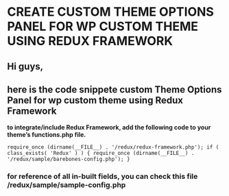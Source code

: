 # CREATE CUSTOM THEME OPTIONS PANEL FOR WP CUSTOM THEME USING REDUX FRAMEWORK

## Hi guys,
## here is the code snippete custom Theme Options Panel for wp custom theme using Redux Framework

**to integrate/include Redux Framework, add the following code to your theme’s functions.php file.**

`require_once (dirname(__FILE__) . '/redux/redux-framework.php');
if ( class_exists( 'Redux' ) ) {
    require_once (dirname(__FILE__) . '/redux/sample/barebones-config.php');
}`

### for reference of all in-built fields, you can check this file /redux/sample/sample-config.php

